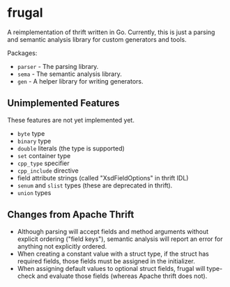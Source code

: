 frugal
======

A reimplementation of thrift written in Go. Currently, this is just a parsing and semantic analysis library for custom generators and tools.

Packages:
 - `parser` - The parsing library.
 - `sema` - The semantic analysis library.
 - `gen` - A helper library for writing generators.

Unimplemented Features
----------------------
These features are not yet implemented yet.
 - `byte` type
 - `binary` type
 - `double` literals (the type is supported)
 - `set` container type
 - `cpp_type` specifier
 - `cpp_include` directive
 - field attribute strings (called "XsdFieldOptions" in thrift IDL)
 - `senum` and `slist` types (these are deprecated in thrift).
 - `union` types

Changes from Apache Thrift
--------------------------
 - Although parsing will accept fields and method arguments without explicit ordering ("field keys"), semantic analysis will report an error for anything not explicitly ordered.
 - When creating a constant value with a struct type, if the struct has required fields, those fields must be assigned in the initializer.
 - When assigning default values to optional struct fields, frugal will type-check and evaluate those fields (whereas Apache thrift does not).
